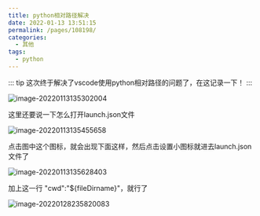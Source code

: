 ```yaml
---
title: python相对路径解决
date: 2022-01-13 13:51:15
permalink: /pages/108198/
categories:
  - 其他
tags:
  - python
---
```


::: tip
这次终于解决了vscode使用python相对路径的问题了，在这记录一下！
:::

![image-20220113135302004](https://gitee.com/AdHeRe_418/image/raw/master/image/image-20220113135302004.png)

这里还要说一下怎么打开launch.json文件

![image-20220113135455658](https://gitee.com/AdHeRe_418/image/raw/master/image/image-20220113135455658.png)

点击图中这个图标，就会出现下面这样，然后点击设置小图标就进去launch.json文件了

![image-20220113135628403](https://gitee.com/AdHeRe_418/image/raw/master/image/image-20220113135628403.png)


加上这一行 "cwd":"${fileDirname}"，就行了

![image-20220128235820083](https://gitee.com/AdHeRe_418/image/raw/master/image/image-20220128235820083.png)

